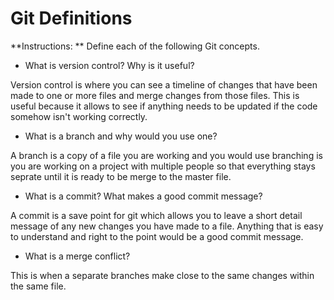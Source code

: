 # Git Definitions

**Instructions: ** Define each of the following Git concepts.

* What is version control?  Why is it useful?

Version control is where you can see a timeline of changes that have been made to one or more files and merge changes from those files. This is useful because it allows to see if anything needs to be updated if the code somehow isn't working correctly. 

* What is a branch and why would you use one?

A branch is a copy of a file you are working and you would use branching is you are working on a project with multiple people so that everything stays seprate until it is ready to be merge to the master file. 

* What is a commit? What makes a good commit message?

A commit is a save point for git which allows you to leave a short detail message of any new changes you have made to a file. Anything that is easy to understand and right to the point would be a good commit message. 

* What is a merge conflict?

This is when a separate branches make close to the same changes within the same file. 